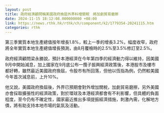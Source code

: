 ```yaml
---
layout: post
title: 政府經濟顧問稱美國政府換屆外界料增關稅　將加劇貿易磨擦
date: 2024-11-15 18:12:08.000000000 +08:00
link: https://news.rthk.hk/rthk/ch/component/k2/1779354-20241115.htm
categories: rthk
---
```


第三季實質本地生產總值按年增長1.8%，較上一季的增長3.2%，幅度收窄，政府將全年實質本地生產總值增長預測，由8月覆檢時的2.5%至3.5%修訂至2.5%。

政府經濟顧問梁永勝說，預計本港經濟在今年第四季的經濟動力得以維持，因美國9月中開始減息，加上國家在9月底公布一攬子振興經濟政策後，本港股市及樓市都好轉，雖然最近美國政府換屆，令股市有所回落，但他以恆指為例，仍然較美國今年首次減息前，上升10%。

他又說，美國政府換屆後，外界已預期會對外增加關稅，加劇貿易磨擦，另外美國亦會採取擴張性的經濟政策，對於環球及本港經濟都會有不利影響，但具體的負面程度，至今仍有不確定性，國家最近推出多項提振經濟措施，刺激內需，化解地方債，將有助支持本地市場的氣氛及活動。
